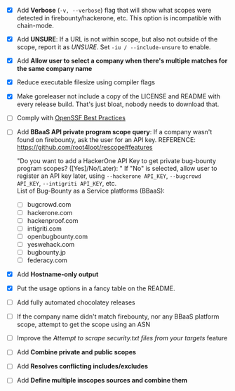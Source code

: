 - [x] Add **Verbose** (`-v, --verbose`) flag that will show what scopes were detected in firebounty/hackerone, etc. This option is incompatible with chain-mode.
- [x] Add **UNSURE**: If a URL is not within scope, but also not outside of the scope, report it as _UNSURE_. Set `-iu / --include-unsure` to enable.
- [x] Add **Allow user to select a company when there's multiple matches for the same company name**
- [X] Reduce executable filesize using compiler flags
- [X] Make goreleaser not include a copy of the LICENSE and README with every release build. That's just bloat, nobody needs to download that.
- [ ] Comply with [OpenSSF Best Practices](https://www.bestpractices.dev)
- [ ] Add **BBaaS API private program scope query**: If a company wasn't found on firebounty, ask the user for an API key. REFERENCE: https://github.com/root4loot/rescope#features

	"Do you want to add a HackerOne API Key to get private bug-bounty program scopes? ([Yes]/No/Later): "
	If "No" is selected, allow user to register an API key later, using `--hackerone API_KEY`, `--bugcrowd API_KEY`, `--intigriti API_KEY`, etc.    
	List of Bug-Bounty as a Service platforms (BBaaS): 
	- [ ] bugcrowd.com
	- [ ] hackerone.com
	- [ ] hackenproof.com
	- [ ] intigriti.com
	- [ ] openbugbounty.com
	- [ ] yeswehack.com
	- [ ] bugbounty.jp
	- [ ] federacy.com
- [X] Add **Hostname-only output** 
- [X] Put the usage options in a fancy table on the README.
- [ ] Add fully automated chocolatey releases
- [ ] If the company name didn't match firebounty, nor any BBaaS platform scope, attempt to get the scope using an ASN
- [ ] Improve the _Attempt to scrape security.txt files from your targets_ feature
- [ ] Add **Combine private and public scopes**
- [ ] Add **Resolves conflicting includes/excludes**
- [ ] Add **Define multiple inscopes sources and combine them**

